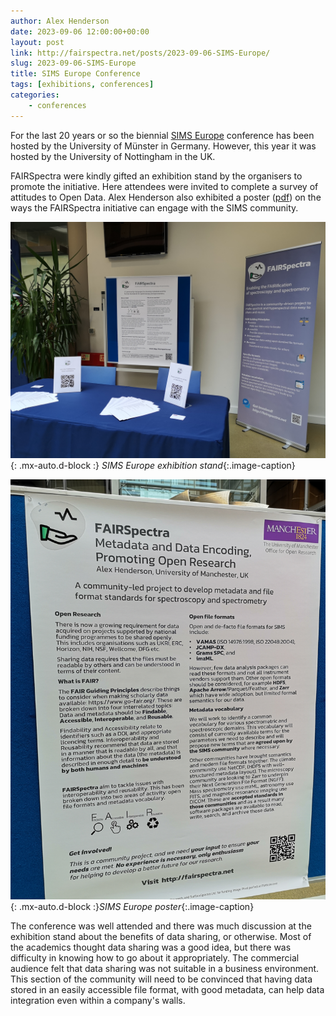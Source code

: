 ```yaml
---
author: Alex Henderson
date: 2023-09-06 12:00:00+00:00
layout: post
link: http://fairspectra.net/posts/2023-09-06-SIMS-Europe/
slug: 2023-09-06-SIMS-Europe
title: SIMS Europe Conference
tags: [exhibitions, conferences]
categories:
    - conferences
---
```


For the last 20 years or so the biennial [SIMS Europe](https://www.sims-europe.org/) conference has been hosted by the University of Münster in Germany. However, this year it was hosted by the University of Nottingham in the UK. 

FAIRSpectra were kindly gifted an exhibition stand by the organisers to promote the initiative. Here attendees were invited to complete a survey of attitudes to Open Data. Alex Henderson also exhibited a poster ([pdf](/assets/media/2023-09-06-SIMS-Europe/FAIRSpectra-poster-SIMSEurope2023.pdf)) on the ways the FAIRSpectra initiative can engage with the SIMS community.  

![SIMS Europe exhibition stand](/assets/media/2023-09-06-SIMS-Europe/SIMS-Europe-exhibition-stand.jpg){: .mx-auto.d-block :} *SIMS Europe exhibition stand*{:.image-caption}

![SIMS Europe poster](/assets/media/2023-09-06-SIMS-Europe/SIMS-Europe-poster.jpg){: .mx-auto.d-block :}*SIMS Europe poster*{:.image-caption}


The conference was well attended and there was much discussion at the exhibition stand about the benefits of data sharing, or otherwise. Most of the academics thought data sharing was a good idea, but there was difficulty in knowing how to go about it appropriately. The commercial audience felt that data sharing was not suitable in a business environment. This section of the community will need to be convinced that having data stored in an easily accessible file format, with good metadata, can help data integration even within a company's walls. 
